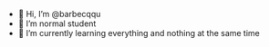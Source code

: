 - 👋 Hi, I’m @barbecqqu
- 👀 I’m normal student
- 🌱 I’m currently learning everything and nothing at the same time

        
<!---
barbecqqu/barbecqqu is a ✨ special ✨ repository because its `README.md` (this file) appears on your GitHub profile.
You can click the Preview link to take a look at your changes.
--->
